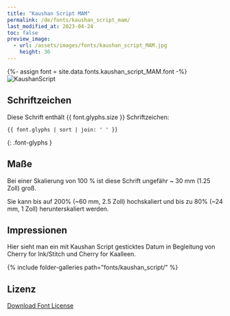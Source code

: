 ```yaml
---
title: "Kaushan Script MAM"
permalink: /de/fonts/kaushan_script_mam/
last_modified_at: 2023-04-24
toc: false
preview_image:
  - url: /assets/images/fonts/kaushan_script_MAM.jpg
    height: 36
---
```

{%- assign font = site.data.fonts.kaushan_script_MAM.font -%}
![KaushanScript](/assets/images/fonts/kaushan_script_MAM.jpg)

## Schriftzeichen

Diese Schrift enthält  {{ font.glyphs.size }} Schriftzeichen:

```
{{ font.glyphs | sort | join: ' ' }}
```
{: .font-glyphs }

## Maße

Bei einer Skalierung von 100 % ist diese Schrift ungefähr ~ 30 mm (1.25 Zoll) groß.

Sie kann bis auf 200% (~60 mm, 2.5 Zoll) hochskaliert und bis zu 80% (~24 mm, 1 Zoll) herunterskaliert werden.

## Impressionen

Hier sieht man ein mit Kaushan Script gesticktes Datum in Begleitung von Cherry for Ink/Stitch und Cherry for Kaalleen.

{% include folder-galleries path="fonts/kaushan_script/" %}

## Lizenz

[Download Font License](https://github.com/inkstitch/inkstitch/tree/main/fonts/kaushan_script_MAM/LICENSE)
